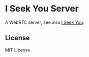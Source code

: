 # I Seek You Server

A WebRTC server, see also [I Seek You](https://github.com/Lifeni/i-seek-you).

## License

MIT License
